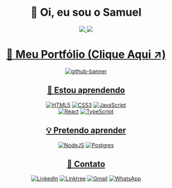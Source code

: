 <div align="center">

  # 👋 Oi, eu sou o Samuel
  
  <a href="https://linktr.ee/sampereirabrt" target="_blank">
    <img src="https://github-readme-stats.vercel.app/api?username=samubarreto&theme=tokyonight&show_icons=true&bg_color=00000000&hide_border=true&padding=0px" />
    <img src="https://github-readme-stats.vercel.app/api/top-langs?username=samubarreto&layout=compact&langs_count=8&theme=tokyonight&bg_color=00000000&hide_border=true&padding=0px" />
  </a>

  # [📁 Meu Portfólio (Clique Aqui ↗️)](https://github.com/samubarreto/Portfolio)
  [![github-banner](https://github.com/samubarreto/samubarreto/assets/70921394/e24ccd55-edf4-4648-b0f9-ebf9b13a67cc)](https://samubarreto.github.io/Portfolio/)

  ## [📖 Estou aprendendo](https://www.linkedin.com/in/samubrreto/)
  [![HTML5](https://img.shields.io/badge/html5-%23E34F26.svg?style=for-the-badge&logo=html5&logoColor=white)](https://www.linkedin.com/in/samubrreto/)
  [![CSS3](https://img.shields.io/badge/css3-%231572B6.svg?style=for-the-badge&logo=css3&logoColor=white)](https://www.linkedin.com/in/samubrreto/)
  [![JavaScript](https://img.shields.io/badge/javascript-%23323330.svg?style=for-the-badge&logo=javascript&logoColor=%23F7DF1E)](https://www.linkedin.com/in/samubrreto/)<br>
  [![React](https://img.shields.io/badge/react-%2320232a.svg?style=for-the-badge&logo=react&logoColor=%2361DAFB)](https://www.linkedin.com/in/samubrreto/)
  [![TypeScript](https://img.shields.io/badge/typescript-%23007ACC.svg?style=for-the-badge&logo=typescript&logoColor=white)](https://www.linkedin.com/in/samubrreto/)

  ## [💡 Pretendo aprender](https://www.linkedin.com/in/samubrreto/)
  [![NodeJS](https://img.shields.io/badge/node.js-6DA55F?style=for-the-badge&logo=node.js&logoColor=white)](https://www.linkedin.com/in/samubrreto/)
  [![Postgres](https://img.shields.io/badge/postgres-%23316192.svg?style=for-the-badge&logo=postgresql&logoColor=white)](https://www.linkedin.com/in/samubrreto/)
  
  ## [📧 Contato](https://linktr.ee/sampereirabrt)
  [![LinkedIn](https://img.shields.io/badge/linkedin-%230077B5.svg?style=for-the-badge&logo=linkedin&logoColor=white)](https://www.linkedin.com/in/samubrreto/)
  [![Linktree](https://img.shields.io/badge/linktree-1de9b6?style=for-the-badge&logo=linktree&logoColor=white)](https://linktr.ee/samubarreto)
  [![Gmail](https://img.shields.io/badge/Gmail-D14836?style=for-the-badge&logo=gmail&logoColor=white)](mailto:samu.barreto2004@gmail.com)
  [![WhatsApp](https://img.shields.io/badge/WhatsApp-25D366?style=for-the-badge&logo=whatsapp&logoColor=white)](https://api.whatsapp.com/send?phone=5514997973585)

</div>
